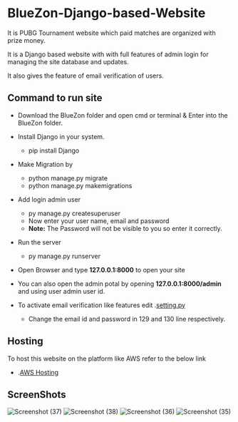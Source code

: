 # BlueZon-Django-based-Website
It is PUBG Tournament website which paid matches are organized with prize money.

It is a Django based website with with full features of admin login for managing the site database and updates.

It also gives the feature of email verification of users.

## Command to run site
* Download the BlueZon folder and open cmd or terminal & Enter into the BlueZon folder.

* Install Django in your system.
  - pip install Django

* Make Migration by
  - python manage.py migrate
  - python manage.py makemigrations
  
* Add login admin user
  - py manage.py createsuperuser
  - Now enter your user name, email and password
  - **Note:** The Password will not be visible to you so enter it correctly.

* Run the server
  - py manage.py runserver
  
* Open Browser and type  **127.0.0.1:8000** to open your site

* You can also open the admin potal by opening **127.0.0.1:8000/admin** and using user admin user id.

* To activate email verification like features edit .[setting.py](https://github.com/AkiiSinghal/BlueZon-Django-based-Website/blob/master/BlueZon/gamers/settings.py)
  - Change the email id and password in 129 and 130 line respectively.
  
## Hosting
To host this website on the platform like AWS refer to the below link
* .[AWS Hosting](https://youtu.be/OLS0XD6oINA)

## ScreenShots
![Screenshot (37)](https://user-images.githubusercontent.com/42001728/61988375-fe73b400-b03d-11e9-8f9c-fa821717245b.png)
![Screenshot (38)](https://user-images.githubusercontent.com/42001728/61988372-fddb1d80-b03d-11e9-8f33-4367fdcea34e.png)
![Screenshot (36)](https://user-images.githubusercontent.com/42001728/61988374-fe73b400-b03d-11e9-966b-78efe81aefbc.png)
![Screenshot (35)](https://user-images.githubusercontent.com/42001728/61988373-fe73b400-b03d-11e9-8199-8b979bef79f4.png)
